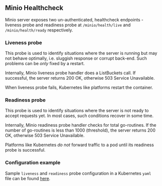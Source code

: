 ## Minio Healthcheck

Minio server exposes two un-authenticated, healthcheck endpoints - liveness probe and readiness probe at `/minio/health/live` and `/minio/health/ready` respectively.

### Liveness probe

This probe is used to identify situations where the server is running but may not behave optimally, i.e. sluggish response or corrupt back-end. Such problems can be *only* fixed by a restart.

Internally, Minio liveness probe handler does a ListBuckets call. If successful, the server returns 200 OK, otherwise 503 Service Unavailable.

When liveness probe fails, Kubernetes like platforms restart the container.

### Readiness probe

This probe is used to identify situations where the server is not ready to accept requests yet. In most cases, such conditions recover in some time.

Internally, Minio readiness probe handler checks for total go-routines. If the number of go-routines is less than 1000 (threshold), the server returns 200 OK, otherwise 503 Service Unavailable.

Platforms like Kubernetes *do not* forward traffic to a pod until its readiness probe is successful. 

### Configuration example

Sample `liveness` and `readiness` probe configuration in a Kubernetes `yaml` file can be found [here](https://github.com/scriptburn/minio/blob/master/docs/orchestration/kubernetes/minio-standalone-deployment.yaml).
